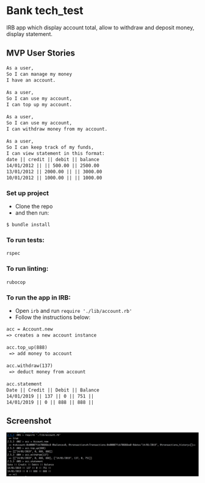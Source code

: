# Bank tech_test

IRB app which display account total, allow to withdraw and deposit money, display statement.

## MVP User Stories

```
As a user,
So I can manage my money
I have an account.

As a user,
So I can use my account,
I can top up my account.

As a user,
So I can use my account,
I can withdraw money from my account.

As a user,
So I can keep track of my funds,
I can view statement in this format:
date || credit || debit || balance
14/01/2012 || || 500.00 || 2500.00
13/01/2012 || 2000.00 || || 3000.00
10/01/2012 || 1000.00 || || 1000.00

```

### Set up project

- Clone the repo
- and then run:

```
$ bundle install
```

### To run tests:

```
rspec
```
### To run linting:
```
rubocop
```

### To run the app in IRB:

* Open `irb` and run `require './lib/account.rb'`
*  Follow the instructions below:
```
acc = Account.new
=> creates a new account instance

acc.top_up(888)
 => add money to account

acc.withdraw(137)
 => deduct money from account

acc.statement
Date || Credit || Debit || Balance
14/01/2019 || 137 || 0 || 751 ||
14/01/2019 || 0 || 888 || 888 ||
```

## Screenshot

![screenshot](bank.png)
